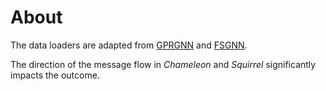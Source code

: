 # About
The data loaders are adapted from [GPRGNN](https://github.com/jianhao2016/GPRGNN) and [FSGNN](https://github.com/sunilkmaurya/FSGNN).

The direction of the message flow in *Chameleon* and *Squirrel* significantly impacts the outcome.
